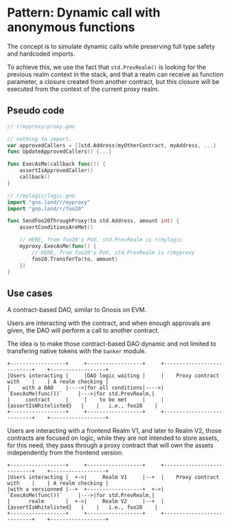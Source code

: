 # Pattern: Dynamic call with anonymous functions

The concept is to simulate dynamic calls while preserving full type safety and
hardcoded imports.

To achieve this, we use the fact that `std.PrevRealm()` is looking for the
previous realm context in the stack, and that a realm can receive as function
parameter, a closure created from another contract, but this closure will be
executed from the context of the current proxy realm.

## Pseudo code

```go
// r/myproxy/proxy.gno

// nothing to import.
var approvedCallers = []std.Address{myOtherContract, myAddress, ...}
func UpdateApprovedCallers() {...}

func ExecAsMe(callback func()) {
    assertIsApprovedCaller()
    callback()
}
```

```go
// r/mylogic/logic.gno
import "gno.land/r/myproxy"
import "gno.land/r/foo20"

func SendFoo20ThroughProxy(to std.Address, amount int) {
    assertConditionsAreMet()

    // HERE, from foo20's PoV, std.PrevRealm is r/mylogic
    myproxy.ExecAsMe(func() {
        // HERE, from foo20's PoV, std.PrevRealm is r/myproxy
        foo20.TransferTo(to, amount)
    })
}

```

## Use cases

A contract-based DAO, similar to Gnosis on EVM.

Users are interacting with the contract, and when enough approvals are given,
the DAO will perform a call to another contract.

The idea is to make those contract-based DAO dynamic and not limited to
transfering native tokens with the `banker` module.

    +------------------+     +------------------+     +---------------------------+    +------------------+
    |Users interacting |     |DAO logic waiting |     |    Proxy contract with    |    | A realm checking |
    |    with a DAO    |---->|for all conditions|---->|    `ExecAsMe(func())`     |--->|for std.PrevRealm,|
    |     contract     |     |    to be met     |     |   {assertIsWhitelisted}   |    |   i.e., foo20    |
    +------------------+     +------------------+     +---------------------------+    +------------------+

Users are interacting with a frontend Realm V1, and later to Realm V2, those
contracts are focused on logic, while they are not intended to store assets, for
this need, they pass through a proxy contract that will own the assets
independently from the frontend version.

    +------------------+     +------------------+     +---------------------------+    +------------------+
    |Users interacting |  +->|     Realm V1     |--+  |    Proxy contract with    |    | A realm checking |
    |with a versionned |--+  +------------------+  +->|    `ExecAsMe(func())`     |--->|for std.PrevRealm,|
    |      realm       |  +->|     Realm V2     |--+  |   {assertIsWhitelisted}   |    |   i.e., foo20    |
    +------------------+     +------------------+     +---------------------------+    +------------------+
